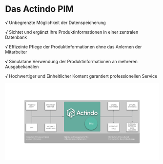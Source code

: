 # Das Actindo PIM

√ Unbegrenzte Möglichkeit der Datenspeicherung

√ Sichtet und ergänzt Ihre Produktinformationen in einer zentralen Datenbank

√ Effizeinte Pflege der Produktinformationen ohne das Anlernen der Mitarbeiter

√ Simulatane Verwendung der Produktinformationen an mehreren Ausgabekanälen

√ Hochwertiger und Einheitlicher Kontent garantiert professionellen Service

![Wie2](Hintergrund-Begriffe/Wie2.png)
